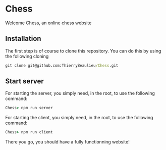 # Chess

Welcome Chess, an online chess website

## Installation
The first step is of course to clone this repository. You can do this by using the following cloning 

```bat
git clone git@github.com:ThierryBeaulieu/Chess.git
```

## Start server

For starting the server, you simply need, in the root, to use the following command:
```bat
Chess> npm run server
```

For starting the client, you simply need, in the root, to use the following command:
```bat
Chess> npm run client
```

There you go, you should have a fully functionning website!
